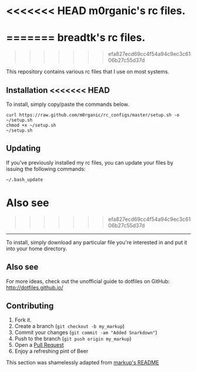<<<<<<< HEAD
m0rganic's rc files.
=============
=======
breadtk's rc files.
===================
>>>>>>> efa827ecd69cc4f54a94c9ec3c6106b27c55d37d

This repository contains various rc files that I use on most systems.

Installation
<<<<<<< HEAD
-----------
To install, simply copy/paste the commands below.

    curl https://raw.github.com/m0rganic/rc_configs/master/setup.sh -o ~/setup.sh
    chmod +x ~/setup.sh
    ~/setup.sh

Updating
-----------
If you've previously installed my rc files, you can update your files by issuing the following commands:

    ~/.bash_update

Also see
=======
>>>>>>> efa827ecd69cc4f54a94c9ec3c6106b27c55d37d
------------
To install, simply download any particular file you're interested in and put it
into your home directory.

Also see
--------
For more ideas, check out the unofficial guide to dotfiles on GitHub:
http://dotfiles.github.io/

Contributing
------------
1. Fork it.
2. Create a branch (`git checkout -b my_markup`)
3. Commit your changes (`git commit -am "Added Snarkdown"`)
4. Push to the branch (`git push origin my_markup`)
5. Open a [Pull Request][1]
6. Enjoy a refreshing pint of Beer

This section was shamelessly adapted from [markup's README][2]

[1]: http://github.com/github/markup/pulls
[2]: https://github.com/github/markup/blob/master/README.md
